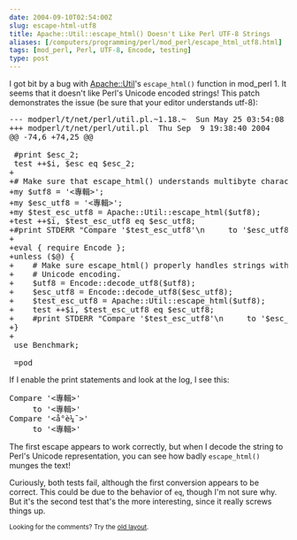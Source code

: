```yaml
--- 
date: 2004-09-10T02:54:00Z
slug: escape-html-utf8
title: Apache::Util::escape_html() Doesn't Like Perl UTF-8 Strings
aliases: [/computers/programming/perl/mod_perl/escape_html_utf8.html]
tags: [mod_perl, Perl, UTF-8, Encode, testing]
type: post
---
```


<p>I got bit by a bug with <a href="http://search.cpan.org/dist/mod_perl-1.29/Util/Util.pm" title="Apache::Util on CPAN">Apache::Util</a>'s <code>escape_html()</code> function in mod_perl 1. It seems that it doesn't like Perl's Unicode encoded strings! This patch demonstrates the issue (be sure that your editor understands utf-8):</p>

<pre>
--- modperl/t/net/perl/util.pl.~1.18.~	Sun May 25 03:54:08 2003+++ modperl/t/net/perl/util.pl	Thu Sep  9 19:38:40 2004@@ -74,6 +74,25 @@  #print $esc_2; test ++$i, $esc eq $esc_2;++# Make sure that escape_html() understands multibyte characters.+my $utf8 = &#x0027;&lt;專輯&gt;&#x0027;;+my $esc_utf8 = &#x0027;&lt;專輯&gt;&#x0027;;+my $test_esc_utf8 = Apache::Util::escape_html($utf8);+test ++$i, $test_esc_utf8 eq $esc_utf8;+#print STDERR "Compare &#x0027;$test_esc_utf8&#x0027;\n     to &#x0027;$esc_utf8&#x0027;\n";++eval { require Encode };+unless ($@) {+    # Make sure escape_html() properly handles strings with Perl&#x0027;s+    # Unicode encoding.+    $utf8 = Encode::decode_utf8($utf8);+    $esc_utf8 = Encode::decode_utf8($esc_utf8);+    $test_esc_utf8 = Apache::Util::escape_html($utf8);+    test ++$i, $test_esc_utf8 eq $esc_utf8;+    #print STDERR "Compare &#x0027;$test_esc_utf8&#x0027;\n     to &#x0027;$esc_utf8&#x0027;\n";+}+ use Benchmark;  =pod
</pre>

<p>If I enable the print statements and look at the log, I see this:</p>

<pre>
Compare '&lt;專輯&gt;'
     to '&lt;專輯&gt;'
Compare '&lt;å°è¼¯&gt;'
     to '&lt;專輯&gt;'
</pre>

<p>The first escape appears to work correctly, but when I decode the string to Perl's Unicode representation, you can see how badly <code>escape_html()</code> munges the text!</p>

<p>Curiously, both tests fail, although the first conversion appears to be correct. This could be due to the behavior of <code>eq</code>, though I'm not sure why. But it's the second test that's the more interesting, since it really screws things up.</p>

<p class="past"><small>Looking for the comments? Try the <a rel="nofollow" href="//past.justatheory.com/computers/programming/perl/mod_perl/escape_html_utf8.html">old layout</a>.</small></p>



